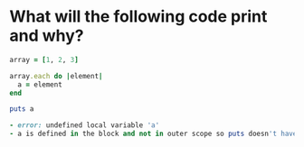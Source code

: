 # What will the following code print and why?

```ruby
array = [1, 2, 3]

array.each do |element|
  a = element
end

puts a

- error: undefined local variable 'a'
- a is defined in the block and not in outer scope so puts doesn't have access to variable a
```




